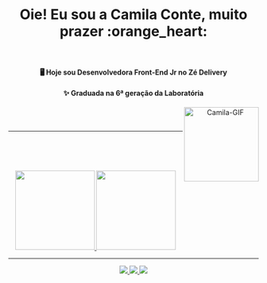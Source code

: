 <div id="topo" align="center">
  <h1>Oie! Eu sou a Camila Conte, muito prazer :orange_heart:</h1>
  
  <br>
  
  <p>
  <h4>🖥️ Hoje sou Desenvolvedora Front-End Jr no Zé Delivery</h4>
  <h4>✨ Graduada na 6ª geração da Laboratória</h4>
  </p>
  <div>
    <img align="right" alt="Camila-GIF" height="150" src="https://www.imagemhost.com.br/images/2021/10/25/ezgif.com-gif-maker.gif" style="max-width: 100%" />
  </div>
    <br>
      <br>
 
   ---
  
</div>

  <br><br><br>

  <div align="center">
    <a href="https://github.com/caxconte">
    <img height="160em" src="https://github-readme-stats.vercel.app/api?username=caxconte&show_icons=true&theme=panda&include_all_commits=true&count_private=true"/>
    <img height="160em" src="https://github-readme-stats.vercel.app/api/top-langs/?username=caxconte&layout=compact&langs_count=7&theme=panda"/>
  </div>

----

<div align="center">
  <a href="https://instagram.com/caxconte" target="_blank">
    <img src="https://img.shields.io/badge/-Instagram-%23E4405F?style=for-the-badge&logo=instagram&logoColor=white" target="_blank">
  </a>
  <a href = "mailto:caxconte@gmail.com">
    <img src="https://img.shields.io/badge/-Gmail-%23333?style=for-the-badge&logo=gmail&logoColor=white" target="_blank">
  </a>
  <a href="https://www.linkedin.com/in/camila-conte" target="_blank">
    <img src="https://img.shields.io/badge/-LinkedIn-%230077B5?style=for-the-badge&logo=linkedin&logoColor=white" target="_blank">
  </a> 
</div>
